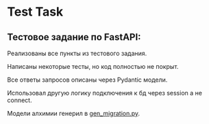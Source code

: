 # Test Task

## Тестовое задание по FastAPI:

Реализованы все пункты из тестового задания.

Написаны некоторые тесты, но код полностью не покрыт.

Все ответы запросов описаны через Pydantic модели.

Использовал другую логику подключения к бд через session а не connect.

Модели алхимии генерил в [gen_migration.py](db%2Fgen_migration.py).




